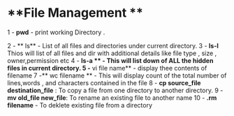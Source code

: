 # **File Management **
 1 - **pwd** -  print working Directory .
 
2 - ** ls**  - List of all files and directories under current directory.
3 - **ls-I**   Thios will list of all files and dir with additional details like file type , size , owner,permission etc
4 - **ls-a ** - This will list down of ALL  the hidden files in current directory.
5 -** vi file name**   - display  thee contents of filename 
7 -** wc filename **   - This will display count of the total number of lines,words , and characters contained in the file
8 - **cp source_file destination_file** : To copy a file from one directory to another directory.
9 - **mv old_file new_file**: To rename an existing file to another name 
10 - **.rm filename** - To deklete existing file from a directory 
